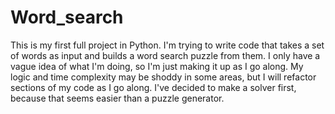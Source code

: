 # Word_search

This is my first full project in Python. I'm trying to write code that takes 
a set of words as input and builds a word search puzzle from them. I only 
have a vague idea of what I'm doing, so I'm just making it up as I go along.
My logic and time complexity may be shoddy in some areas, but I will refactor
sections of my code as I go along. I've decided to make a solver first, because
that seems easier than a puzzle generator.
